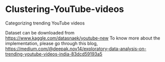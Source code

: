 # Clustering-YouTube-videos
Categorizing trending YouTube videos

Dataset can be downloaded from https://www.kaggle.com/datasnaek/youtube-new
To know more about the implementation, please go through this blog, https://medium.com/@deepak.nov14/exploratory-data-analysis-on-trending-youtube-videos-india-83dcd59193a5
